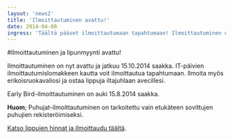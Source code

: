 ```yaml
---
layout: 'news2'
title: 'Ilmoittautuminen avattu!'
date: 2014-04-08
ingress: 'Täältä pääset ilmoittautumaan tapahtumaan! Ilmoittautuminen on nyt avattu ja jatkuu 15.10.2014 saakka. IT-päivien ilmoittautumislomakkeen kautta voit ilmoittautua tapahtumaan. Ilmoita myös erikoisruokavaliosi ja ostaa lippuja iltajuhlaan avecillesi.'
---
```

#Ilmoittautuminen ja lipunmyynti avattu!

Ilmoittautuminen on nyt avattu ja jatkuu 15.10.2014 saakka. IT-päivien ilmoittautumislomakkeen kautta voit ilmoittautua tapahtumaan. Ilmoita myös erikoisruokavaliosi ja ostaa lippuja iltajuhlaan avecillesi.

Early Bird-ilmoittautuminen on auki 15.8.2014 saakka.

**Huom**; Puhujat-ilmoittautuminen on tarkoitettu vain etukäteen sovittujen puhujien rekisteröimiseksi.

[Katso lippujen hinnat ja ilmoittaudu täältä](http://it2014.fi/ilmoittaudu.html).
